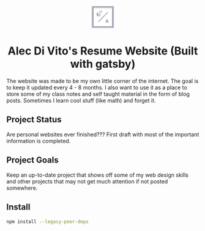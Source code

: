 <p align="center">
  <a href="https://www.gatsbyjs.org">
    <img alt="Gatsby" src="src/data/images/logo.png" width="60" />
  </a>
</p>
<h1 align="center">
  Alec Di Vito's Resume Website (Built with gatsby)
</h1>

The website was made to be my own little corner of the internet. The goal is to keep it updated every 4 - 8 months. I also want to use it as a place to store some of my class notes and self taught material in the form of blog posts. Sometimes I learn cool stuff (like math) and forget it.

## Project Status

Are personal websites ever finished??? First draft with most of the important information is completed.

## Project Goals

Keep an up-to-date project that shows off some of my web design skills and other projects that may not get much attention if not posted somewhere.

## Install

```bash
npm install --legacy-peer-deps
```